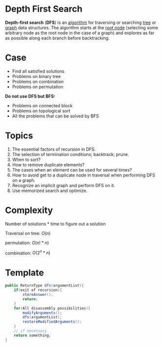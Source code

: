 # Depth First Search

**Depth-first search** (**DFS**) is an [algorithm](https://en.wikipedia.org/wiki/Algorithm) for traversing or searching [tree](https://en.wikipedia.org/wiki/Tree_data_structure) or [graph](https://en.wikipedia.org/wiki/Graph_(data_structure)) data structures. The algorithm starts at the [root node](https://en.wikipedia.org/wiki/Tree_(data_structure)#Terminology) (selecting some arbitrary node as the root node in the case of a graph) and explores as far as possible along each branch before backtracking.

# Case

- Find all satisfied solutions
- Problems on binary tree
- Problems on combination
- Problems on permutation

**Do not use DFS but BFS:**

- Problems on connected block
- Problems on topological sort
- All the problems that can be solved by BFS

# Topics

1. The essential factors of recursion in DFS.
2. The selection of termination conditions; backtrack; prune.
3. When to sort?
4. How to remove duplicate elements?
5. The cases when an element can be used for several times?
6. How to avoid get to a duplicate node in traversal when performing DFS on a graph.
7. Recognize an implicit graph and perform DFS on it.
8. Use memorized search and optimize.

# Complexity

Number of solutions * time to figure out a solution

Traversal on tree: $O(n)$

permutation: $O(n!*n)$

combination: $O(2^n*n)$

# Template

```Java
public ReturnType dfs(argumentList){
	if(exit of recursion){
		storeAnswer();
		return;
	}
    for(All disassembly possibilities){
        modifyArguments();
        dfs(argumentList);
        restoreModifiedArguments();
    }
    // if necessary
    return something;
}
```

